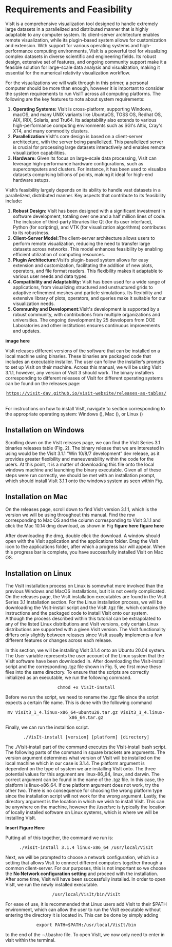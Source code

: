 # Requirements and Feasibility
<style>
    .link {
        text-align: center;
        font-size: 16px;
    }
    .textstuff {
        font-size: 17px;
    }
</style>

VisIt is a comprehensive visualization tool designed to handle extremely large datasets in a parallelized and distributed manner that is highly adaptable to any computer system. Its client-server architecture enables remote visualization, while its plugin-based system allows for customization and extension. With support for various operating systems and high-performance computing environments, VisIt is a powerful tool for visualizing complex datasets in diverse scientific and engineering fields. Its robust design, extensive set of features, and ongoing community support make it a feasible solution for large-scale data analysis and visualization, making it essential for the numerical relativity visualization workflow. 

For the visualizations we will walk through in this primer, a personal computer should be more than enough, however it is important to consider the system requirements to run VisIT across all computing platforms. The following are the key features to note about system requirements:

<ol>
    <li><strong>Operating Systems:</strong> VisIt is cross-platform, supporting Windows, macOS, and many UNIX variants like UbuntuOS, TOSS OS, Redhat OS, AIX, IRIX, Solaris, and Tru64. Its adaptability also extends to various high-performance computing environments such as SGI's Altix, Cray's XT4, and many commodity clusters.</li>
    <li><b>Parallelization:</b>VisIt's core design is based on a client-server architecture, with the server being parallelized. This parallelized server is crucial for processing large datasets interactively and enables remote visualization capabilities. </li>
    <li><b>Hardware:</b> Given its focus on large-scale data processing, VisIt can leverage high-performance hardware configurations, such as supercomputers and clusters. For instance, it has been used to visualize datasets comprising billions of points, making it ideal for high-end hardware setups.  </li>
</ol>

VisIt’s feasibility largely depends on its ability to handle vast datasets in a parallelized, distributed
manner. Key aspects that contribute to its feasibility include:

<ol>
    <li><strong>Robust Design:</strong> VisIt has been designed with a significant investment in software development, totaling over one and a half million lines of code. The inclusion of third-party libraries like Qt (for its user interface), Python (for scripting), and VTK (for visualization algorithms) contributes to its robustness.
    <li><strong>Client-Server Model:</strong>The client-server architecture allows users to perform remote visualization, reducing the need to transfer large datasets across networks. This model enhances feasibility by enabling efficient utilization of computing resources. 
    <li><strong>Plugin Architecture:</strong>VisIt’s plugin-based system allows for easy extension and customization, facilitating the addition of new plots, operators, and file format readers. This flexibility makes it adaptable to various user needs and data types. 
    <li><strong>Compatibility and Adaptability:</strong> VisIt has been used for a wide range of applications, from visualizing structured and unstructured grids to adaptive refinement meshes and particle simulations. Its flexibility and extensive library of plots, operators, and queries make it suitable for our visualization needs.    
    <li><strong>Community and Development:</strong>VisIt's development is supported by a robust community, with contributions from multiple organizations and universities. The ongoing development by 25 developers from DOE Laboratories and other institutions ensures continuous improvements and updates. 
</ol>

**image here**

VisIt releases different versions of the software that can be installed on a local machine using
binaries. These binaries are packaged code that includes an executable installer. The user can follow
the installer’s prompts to set up VisIt on their machine. Across this manual, we will be using VisIt
3.1.1, however, any version of VisIt 3 should work. The binary installers corresponding to different
releases of VisIt for different operating systems can be found on the releases page:


<div class="link">
<a href="https://visit-dav.github.io/visit-website/releases-as-tables/"><code>https://visit-dav.github.io/visit-website/releases-as-tables/</code></a>
</div>
<br>

For instructions on how to install VisIt, navigate to section corresponding to the appropriate
operating system: Windows (), Mac (), or Linux ()


## Installation on Windows

Scrolling down on the VisIt releases page, we can find the VisIt Series 3.1 binaries releases table (Fig.
2). The binary release that we are interested in using would be the VisIt 3.1.1 “Win 10/8/7
development” dev release, as it provides greater flexibility and maneuverability within the code
for the users. At this point, it is a matter of downloading this file onto the local windows machine
and launching the binary executable. Given all of these steps were run correctly, we should be met
with an installation prompt, which should install VisIt 3.1.1 onto the windows system as seen within
Fig.

## Installation on Mac

On the releases page, scroll down to find VisIt version 3.1.1, which is the version we will be using
throughout this manual. Find the row corresponding to Mac OS and the column corresponding to
VisIt 3.1.1 and click the Mac 10.14 dmg download, as shown in Fig
**figure here**
**figure here**

After downloading the dmg, double click the download. A window should open with the VisIt
application and the applications folder. Drag the VisIt icon to the applications folder, after which a
progress bar will appear. When this progress bar is complete, you have successfully installed VisIt
on Mac OS.

## Installation on Linux

The VisIt installation process on Linux is somewhat more involved than the previous Windows and
MacOS installations, but it is not overly complicated. On the releases page, the VisIt installation
executables are found in the VisIt Series 3.1 Installation section. For the Linux installation
process, we will be downloading the VisIt-install script and the VisIt .tgz file, which contains
the instructions and the packaged code to install VisIt onto our system.
Although the process described within this tutorial can be extrapolated to any of the listed Linux
distributions and VisIt versions, only certain Linux distributions are supported with a given VisIt
version. The VisIt functionality differs only slightly between releases since VisIt usually implements
a few different features or changes across each release.

In this section, we will be installing VisIt 3.1.4 onto an Ubuntu 20.04 system. The User variable represents the user account of the Linux system that the VisIt software have been downloaded in.
After downloading the VisIt-install script and the corresponding .tgz file shown in Fig. 5, we
first move these files into the same directory. To ensure that the scripts are correctly initialized as
an executable, we run the following command.

<div class="link">
<code>chmod +x VisIt-install</code>
</div>

Before we run the script, we need to rename the .tgz file since the script expects a certain file
name. This is done with the following command

<div class="link">
<code>mv VisIt3_1_4.linux-x86_64-ubuntu20.tar.gz VisIt3_1_4.linux-x86_64.tar.gz</code>
</div>

Finally, we can run the installtion script.

<div class="link">
<code>./VisIt-install [version] [platform] [directory]</code>
</div>

The ./VisIt-install part of the command executes the VisIt-install bash script. The
following parts of the command in square brackets are arguments. The version argument determines
what version of VisIt will be installed on the local machine which in our case is 3.1.4. The platform
argument is dependent on the type of system we are installing VisIt onto. The three potential values
for this argument are linux-86_64, linux, and darwin. The correct argument can be found in the
name of the .tgz file. In this case, the platform is linux-x86_64. If one platform argument does
not work, try the other two. There is no consequence for choosing the wrong platform type since
the installation script will not work for the wrong argument. Lastly, the directory argument is
the location in which we wish to install VisIt. This can be anywhere on the machine, however the
/user/src is typically the location of locally installed software on Linux systems, which is where
we will be installing VisIt.

**Insert Figure Here**


Putting all of this together, the command we run is:

<div class="link">
<code>./VisIt-install 3.1.4 linux-x86_64 /usr/local/VisIt</code>
</div>

Next, we will be prompted to choose a network configuration, which is a setting that allows
VisIt to connect different computers together through a common client-server. For our purposes,
this is not important so we choose the **No Network configuration setting** and proceed with the
installation. After some time, Visit will have been successfully installed. In order to open VisIt, we
run the newly installed executable.

<div class="link">
<code>/usr/local/VisIt/bin/VisIt</code>
</div>


For ease of use, it is recommended that Linux users add VisIt to their $PATH environment, which
can allow the user to run the VisIt executable without entering the directory it is located in. This
can be done by simply adding

<div class="link">
<code>export PATH=$PATH:/usr/local/VisIt/bin</code>
</div>

to the end of the ∼/.bashrc file. To open VisIt, we now only need to enter in visit within the
terminal.


